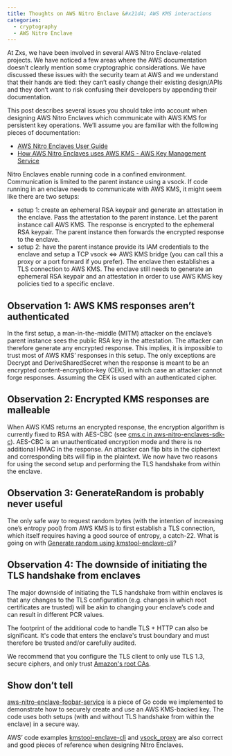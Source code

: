 ```yaml
---
title: Thoughts on AWS Nitro Enclave &#x21d4; AWS KMS interactions
categories:
  - cryptography
  - AWS Nitro Enclave
---
```

At Zxs, we have been involved in several AWS Nitro Enclave-related projects. We have noticed a few areas where the AWS documentation doesn’t clearly mention some cryptographic considerations. We have discussed these issues with the security team at AWS and we understand that their hands are tied: they can’t easily change their existing design/APIs and they don’t want to risk confusing their developers by appending their documentation.

This post describes several issues you should take into account when designing AWS Nitro Enclaves which communicate with AWS KMS for persistent key operations. We’ll assume you are familiar with the following pieces of documentation:
- [AWS Nitro Enclaves User Guide](https://docs.aws.amazon.com/enclaves/latest/user/nitro-enclave.html)
- [How AWS Nitro Enclaves uses AWS KMS - AWS Key Management Service](https://docs.aws.amazon.com/kms/latest/developerguide/services-nitro-enclaves.html)

Nitro Enclaves enable running code in a confined environment. Communication is limited to the parent instance using a vsock. If code running in an enclave needs to communicate with AWS KMS, it might seem like there are two setups:
- setup 1: create an ephemeral RSA keypair and generate an attestation in the enclave. Pass the attestation to the parent instance. Let the parent instance call AWS KMS. The response is encrypted to the ephemeral RSA keypair. The parent instance then forwards the encrypted response to the enclave.
- setup 2: have the parent instance provide its IAM credentials to the enclave and setup a TCP vsock ⇔ AWS KMS bridge (you can call this a proxy or a port forward if you prefer). The enclave then establishes a TLS connection to AWS KMS. The enclave still needs to generate an ephemeral RSA keypair and an attestation in order to use AWS KMS key policies tied to a specific enclave.

## Observation 1: AWS KMS responses aren’t authenticated
In the first setup, a man-in-the-middle (MITM) attacker on the enclave’s parent instance sees the public RSA key in the attestation. The attacker can therefore generate any encrypted response. This implies, it is impossible to trust most of AWS KMS’ responses in this setup. The only exceptions are Decrypt and DeriveSharedSecret when the response is meant to be an encrypted content-encryption-key (CEK), in which case an attacker cannot forge responses. Assuming the CEK is used with an authenticated cipher.

## Observation 2: Encrypted KMS responses are malleable
When AWS KMS returns an encrypted response, the encryption algorithm is currently fixed to RSA with AES-CBC (see [cms.c in aws-nitro-enclaves-sdk-c](https://github.com/aws/aws-nitro-enclaves-sdk-c/blob/main/source/cms.c#L48)). AES-CBC is an unauthenticated encryption mode and there is no additional HMAC in the response. An attacker can flip bits in the ciphertext and corresponding bits will flip in the plaintext. We now have two reasons for using the second setup and performing the TLS handshake from within the enclave. 

## Observation 3: GenerateRandom is probably never useful
The only safe way to request random bytes (with the intention of increasing one’s entropy pool) from AWS KMS is to first establish a TLS connection, which itself requires having a good source of entropy, a catch-22. What is going on with [Generate random using kmstool-enclave-cli](https://github.com/aws/aws-nitro-enclaves-sdk-c/issues/131)?

## Observation 4: The downside of initiating the TLS handshake from enclaves
The major downside of initiating the TLS handshake from within enclaves is that any changes to the TLS configuration (e.g. changes in which root certificates are trusted) will be akin to changing your enclave’s code and can result in different PCR values.

The footprint of the additional code to handle TLS + HTTP can also be significant. It's code that enters the
enclave's trust boundary and must therefore be trusted and/or carefully audited.

We recommend that you configure the TLS client to only use TLS 1.3, secure ciphers, and only trust [Amazon's root CAs](https://www.amazontrust.com/repository/).

## Show don’t tell
[aws-nitro-enclave-foobar-service](https://github.com/zxsdotch/aws-nitro-enclave-foobar-service) is a piece of Go code we implemented to demonstrate how to securely create and use an AWS KMS-backed key. The code uses both setups (with and without TLS handshake from within the enclave) in a secure way.

AWS’ code examples [kmstool-enclave-cli](https://github.com/aws/aws-nitro-enclaves-sdk-c/tree/main/bin/kmstool-enclave-cli) and [vsock_proxy](https://github.com/aws/aws-nitro-enclaves-cli/blob/main/vsock_proxy) are also correct and good pieces of reference when designing Nitro Enclaves.
